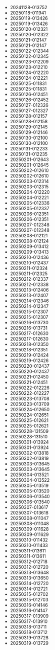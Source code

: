 * 20241128-013752
* 20250118-011941
* 20250119-013426
* 20250119-013426
* 20250120-012321
* 20250120-012322
* 20250121-012147
* 20250121-012147
* 20250122-012344
* 20250122-012345
* 20250123-012209
* 20250123-012210
* 20250124-012220
* 20250124-012221
* 20250125-011831
* 20250125-011831
* 20250126-012451
* 20250126-012452
* 20250127-012326
* 20250127-012327
* 20250128-012157
* 20250128-012158
* 20250129-012145
* 20250129-012146
* 20250130-012100
* 20250130-012100
* 20250131-012233
* 20250131-012235
* 20250201-012643
* 20250201-012645
* 20250202-012610
* 20250202-012610
* 20250203-012314
* 20250203-012315
* 20250204-012220
* 20250204-012221
* 20250205-012336
* 20250205-012337
* 20250206-012351
* 20250206-012351
* 20250207-012348
* 20250207-012348
* 20250208-012121
* 20250208-012124
* 20250209-013412
* 20250209-013413
* 20250210-012436
* 20250210-012437
* 20250211-012324
* 20250211-012325
* 20250212-012337
* 20250212-012338
* 20250213-012406
* 20250213-012407
* 20250214-012346
* 20250214-012347
* 20250215-012307
* 20250215-012307
* 20250216-013730
* 20250216-013731
* 20250217-012630
* 20250217-012630
* 20250218-012350
* 20250218-012351
* 20250219-012424
* 20250219-012426
* 20250220-012437
* 20250220-012437
* 20250221-012450
* 20250221-012451
* 20250222-012226
* 20250222-012227
* 20250223-013708
* 20250223-013709
* 20250224-012650
* 20250224-012651
* 20250225-012621
* 20250225-012621
* 20250228-131509
* 20250228-131510
* 20250301-013924
* 20250301-013924
* 20250302-013818
* 20250302-013819
* 20250303-013645
* 20250303-013645
* 20250304-013521
* 20250304-013522
* 20250305-013519
* 20250305-013520
* 20250306-013540
* 20250306-013540
* 20250307-013617
* 20250307-013618
* 20250308-011047
* 20250308-011048
* 20250309-011628
* 20250309-011629
* 20250310-011432
* 20250310-011433
* 20250311-013611
* 20250311-013611
* 20250312-012718
* 20250312-012720
* 20250313-013648
* 20250313-013650
* 20250314-012720
* 20250314-012721
* 20250315-012702
* 20250315-012703
* 20250316-014146
* 20250316-014147
* 20250317-013909
* 20250317-013910
* 20250318-013711
* 20250318-013712
* 20250319-013728
* 20250319-013729
